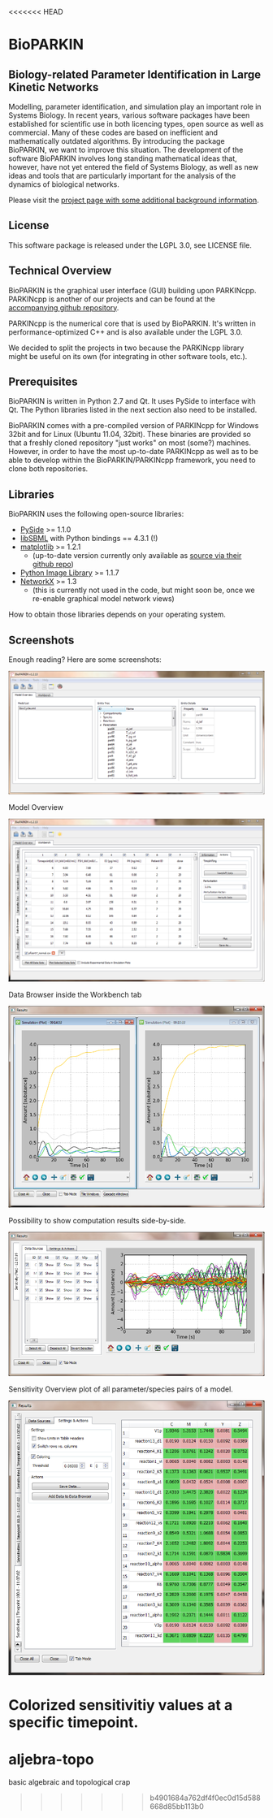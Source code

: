 <<<<<<< HEAD
# BioPARKIN
## Biology-related Parameter Identification in Large Kinetic Networks

Modelling, parameter identification, and simulation play an important role in Systems Biology. In recent years, various software packages have been established for scientific use in both licencing types, open source as well as commercial.  Many of these codes are based on inefficient and mathematically outdated algorithms. By introducing the package BioPARKIN, we want to improve this situation. The development of the software BioPARKIN involves long standing mathematical ideas that, however, have not yet entered the field of Systems Biology, as well as new ideas and tools that are particularly important for the analysis of the dynamics of biological networks.

Please visit the [project page with some additional background information](http://www.zib.de/en/numerik/csb/projekte/projektdetails/article/poem-1.html).

## License

This software package is released under the LGPL 3.0, see LICENSE file.


## Technical Overview

BioPARKIN is the graphical user interface (GUI) building upon PARKINcpp. PARKINcpp is another of our projects and can be found at the [accompanying github repository](http://github.com/CSB-at-ZIB/PARKINcpp).

PARKINcpp is the numerical core that is used by BioPARKIN. It's written in performance-optimized C++ and is also available under the LGPL 3.0.

We decided to split the projects in two because the PARKINcpp library might be useful on its own (for integrating in other software tools, etc.).


## Prerequisites

BioPARKIN is written in Python 2.7 and Qt. It uses PySide to interface with Qt. The Python libraries listed in the next section also need to be installed.

BioPARKIN comes with a pre-compiled version of PARKINcpp for Windows 32bit and for Linux (Ubuntu 11.04, 32bit). These binaries are provided so that a freshly cloned repository "just works" on most (some?) machines. However, in order to have the most up-to-date PARKINcpp as well as to be able to develop within the BioPARKIN/PARKINcpp framework, you need to clone both repositories.


## Libraries

BioPARKIN uses the following open-source libraries:

* [PySide](http://www.pyside.org/) >= 1.1.0
* [libSBML](http://sbml.org/Software/libSBML) with Python bindings == 4.3.1 (!)
* [matplotlib](http://matplotlib.sourceforge.net/) >= 1.2.1 
  * (up-to-date version currently only available as [source via their github repo](https://github.com/matplotlib/matplotlib))
* [Python Image Library](http://www.pythonware.com/products/pil/) >= 1.1.7
* [NetworkX](http://networkx.lanl.gov/) >= 1.3 
  * (this is currently not used in the code, but might soon be, once we re-enable graphical model network views)

How to obtain those libraries depends on your operating system.

## Screenshots

Enough reading? Here are some screenshots:

![Model Overview](https://github.com/CSB-at-ZIB/BioPARKIN/raw/master/doc/screenshots/2011-10-20_1331_GUI_ModelTab.png)

Model Overview


![Data Browser](https://github.com/CSB-at-ZIB/BioPARKIN/raw/master/doc/screenshots/2011-10-20_1014_DataBrowser.png)

Data Browser inside the Workbench tab


![Side by side results](https://github.com/CSB-at-ZIB/BioPARKIN/raw/master/doc/screenshots/2011-10-24_0915_GUI_Results_TiledWindows.png)

Possibility to show computation results side-by-side.


![Sensitivity Overview plot](https://github.com/CSB-at-ZIB/BioPARKIN/raw/master/doc/screenshots/2011-10-24_1218_GUI_Results_SensOverview.png)

Sensitivity Overview plot of all parameter/species pairs of a model.


![Colorized sensitivitiy values](https://github.com/CSB-at-ZIB/BioPARKIN/raw/master/doc/screenshots/2011-10-25_1108_GUI_Results_ColoredSens.png)

Colorized sensitivitiy values at a specific timepoint.
=======
aljebra-topo
============

basic algebraic and topological crap
>>>>>>> b4901684a762df4f0ec0d15d588668d85bb113b0
